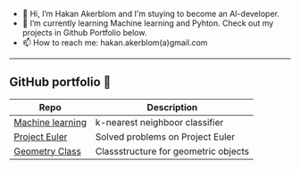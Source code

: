 - 👋 Hi, I’m Hakan Akerblom and I'm stuying to become an AI-developer.
- 🌱 I’m currently learning Machine learning and Pyhton. Check out my projects in Github Portfolio below.
- 📫 How to reach me: hakan.akerblom(a)gmail.com

---

## GitHub portfolio :briefcase:

| Repo                           | Description                          |
| ------------------------------ | -------------------------------------|
| [Machine learning][ml]         | k-nearest neighboor classifier       |
| [Project Euler][pe]            | Solved problems on Project Euler     |
| [Geometry Class][gc]           | Classstructure for geometric objects |


[ml]: https://github.com/HakanAkerblom/Python-Hakan-Akerblom/tree/main/Labs/Lab%202
[pe]: https://github.com/HakanAkerblom/Project-Euler
[gc]: https://github.com/HakanAkerblom/Python-Hakan-Akerblom/tree/main/Labs/Lab%203

<!---
HakanAkerblom/HakanAkerblom is a ✨ special ✨ repository because its `README.md` (this file) appears on your GitHub profile.
You can click the Preview link to take a look at your changes.
--->
